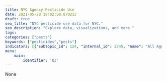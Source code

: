 ```yaml
---
title: NYC Agency Pesticide Use
date: 2021-05-28 18:02:58.870213
draft: true
seo_title: "NYC pesticide use data for NYC."
seo_description: "Explore data, visualizations, and more."
tags: 
categories: ["pests"]
keywords: ["pesticides","pests"]
indicators: [{"subtopic_id": 124, "internal_id": 2345, "name": "All Agency Use of \"Best Practice\" Products", "URL": "https://a816-dohbesp.nyc.gov/IndicatorPublic/VisualizationData.aspx?id=2345,719b87,124,Summarize"}, {"subtopic_id": 124, "internal_id": 2348, "name": "All Agency Use of Fungicides", "URL": "https://a816-dohbesp.nyc.gov/IndicatorPublic/VisualizationData.aspx?id=2348,719b87,124,Summarize"}, {"subtopic_id": 124, "internal_id": 2351, "name": "All Agency Use of Herbicides", "URL": "https://a816-dohbesp.nyc.gov/IndicatorPublic/VisualizationData.aspx?id=2351,719b87,124,Summarize"}, {"subtopic_id": 124, "internal_id": 2354, "name": "All Agency Use of Insecticides", "URL": "https://a816-dohbesp.nyc.gov/IndicatorPublic/VisualizationData.aspx?id=2354,719b87,124,Summarize"}, {"subtopic_id": 124, "internal_id": 2357, "name": "All Agency Use of Rodenticides", "URL": "https://a816-dohbesp.nyc.gov/IndicatorPublic/VisualizationData.aspx?id=2357,719b87,124,Summarize"}]
menu:
    main:
        identifier: '03'
---
```


None
